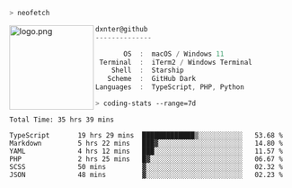 ```zsh
> neofetch
```

<img align="left" src="https://user-images.githubusercontent.com/17434202/213643827-2660ae3a-d75f-4961-a865-9847c10b767f.png" alt="logo.png" width="150"/>

```csharp
dxnter@github
--------------

       OS  :  macOS / Windows 11
 Terminal  :  iTerm2 / Windows Terminal
    Shell  :  Starship
   Scheme  :  GitHub Dark
Languages  :  TypeScript, PHP, Python
```

```zsh
> coding-stats --range=7d
```

<!--START_SECTION:waka-->

```text
Total Time: 35 hrs 39 mins

TypeScript       19 hrs 29 mins  █████████████▒░░░░░░░░░░░   53.68 %
Markdown         5 hrs 22 mins   ███▓░░░░░░░░░░░░░░░░░░░░░   14.80 %
YAML             4 hrs 12 mins   ███░░░░░░░░░░░░░░░░░░░░░░   11.57 %
PHP              2 hrs 25 mins   █▓░░░░░░░░░░░░░░░░░░░░░░░   06.67 %
SCSS             50 mins         ▓░░░░░░░░░░░░░░░░░░░░░░░░   02.32 %
JSON             48 mins         ▓░░░░░░░░░░░░░░░░░░░░░░░░   02.23 %
```

<!--END_SECTION:waka-->
